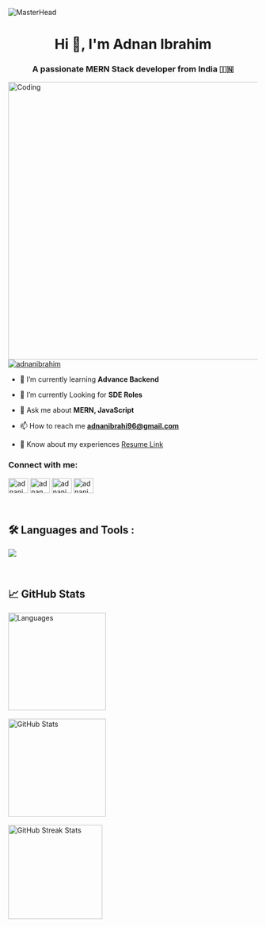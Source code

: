 ![MasterHead](https://repository-images.githubusercontent.com/588181932/e36ec678-7984-4cdd-8e4c-a3932772ff8e)
<h1 align="center">Hi 👋, I'm Adnan Ibrahim</h1>
<h3 align="center">A passionate MERN Stack developer from India 🇮🇳 </h3>
<img align="right"  alt="Coding" width="560" src="https://i.pinimg.com/originals/3e/9d/52/3e9d52bc38fa287a4cf10dcf8139076d.gif">



<p align="left"> <a href="https://x.com/Adnanibrahi0102" target="blank"><img src="https://img.shields.io/twitter/follow/Adnanibrahi0102?logo=twitter&style=for-the-badge" alt="adnanibrahim" /></a> </p>

- 🔭 I’m currently learning **Advance Backend**

- 🔭 I’m currently Looking for **SDE Roles**

- 💬 Ask me about **MERN, JavaScript**

- 📫 How to reach me **adnanibrahi96@gmail.com**

- 📄 Know about my experiences [Resume Link]()

<h3 align="left">Connect with me:</h3>
<p align="left">
<a href="https://twitter.com/Adnanibrahi0102" target="blank"><img align="center" src="https://raw.githubusercontent.com/rahuldkjain/github-profile-readme-generator/master/src/images/icons/Social/twitter.svg" alt="adnanibrahim" height="30" width="40" /></a>
<a href="https://linkedin.com/in/adnanibrahi0102" target="blank"><img align="center" src="https://raw.githubusercontent.com/rahuldkjain/github-profile-readme-generator/master/src/images/icons/Social/linked-in-alt.svg" alt="adnan ibrahim" height="30" width="40" /></a>
<a href="https://instagram.com/adnanibrahim" target="blank"><img align="center" src="https://raw.githubusercontent.com/rahuldkjain/github-profile-readme-generator/master/src/images/icons/Social/instagram.svg" alt="adnanibrahim" height="30" width="40" /></a>
<a href="https://www.leetcode.com/adnanibrahim" target="blank"><img align="center" src="https://raw.githubusercontent.com/rahuldkjain/github-profile-readme-generator/master/src/images/icons/Social/leet-code.svg" alt="adnanibrahim" height="30" width="40" /></a>
</p>
<br>
<div id="badges">

## 🛠️ Languages and Tools :
<p>
  <a href="https://skillicons.dev">
   <img src="https://skillicons.dev/icons?i=javascript,typescript,react,nextjs,nodejs,express,mongodb,html,css,tailwind,git,github"/>
  </a>
</p>
</div>

<br>

## 📈 GitHub Stats
<div style="display: flex;">
    <div style="margin-right: 10px;">
         <img src="https://github-readme-stats.vercel.app/api/top-langs/?username=adnanibrahi0102&layout=compact&theme=highcontrast" alt="Languages" style="height: 197px;"><br> <br>
         <img src="https://github-readme-stats.vercel.app/api?username=adnanibrahi0102&show_icons=true&theme=highcontrast" alt="GitHub Stats" style="height: 197px;"> <br> <br>
        <img src="https://github-readme-streak-stats.herokuapp.com/?user=adnanibrahi0102&theme=highcontrast" alt="GitHub Streak Stats" style="height: 190px;">
    </div>
</div>
<br>

